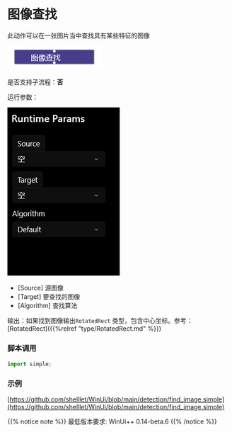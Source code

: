 # 图像查找 
此动作可以在一张图片当中查找具有某些特征的图像

![action](./images/2022-12-10_182315.png 'size=90%')


是否支持子流程：**否**


运行参数：

![param](./images/2022-12-10_182424.png 'size=90%')

* [Source] 源图像 
* [Target] 要查找的图像 
* [Algorithm] 查找算法 


输出：如果找到图像输出`RotatedRect` 类型，包含中心坐标。参考：[RotatedRect]({{%relref "type/RotatedRect.md" %}})


### 脚本调用

```python
import simple;

```

### 示例

[https://github.com/shelllet/WinUi/blob/main/detection/find_image.simple](https://github.com/shelllet/WinUi/blob/main/detection/find_image.simple)


{{% notice note %}}
最低版本要求: WinUi++ 0.14-beta.6 
{{% /notice %}}
